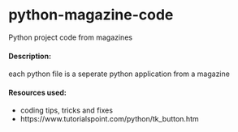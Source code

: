 # python-magazine-code
Python project code from magazines

<h4>Description:</h4>
each python file is a seperate python application from a magazine 


<h4>Resources used:</h4>
<ul>
  <li>coding tips, tricks and fixes</li>
  <li>https://www.tutorialspoint.com/python/tk_button.htm</li>
  </ul>
